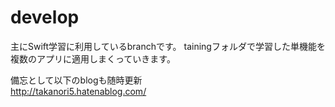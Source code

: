 # develop

主にSwift学習に利用しているbranchです。
tainingフォルダで学習した単機能を
複数のアプリに適用しまくっていきます。

備忘として以下のblogも随時更新<br>
http://takanori5.hatenablog.com/
